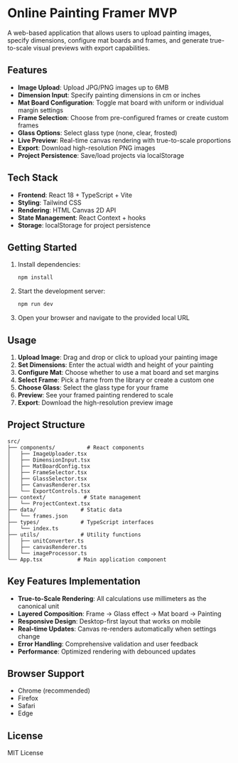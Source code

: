 # Online Painting Framer MVP

A web-based application that allows users to upload painting images, specify dimensions, configure mat boards and frames, and generate true-to-scale visual previews with export capabilities.

## Features

- **Image Upload**: Upload JPG/PNG images up to 6MB
- **Dimension Input**: Specify painting dimensions in cm or inches
- **Mat Board Configuration**: Toggle mat board with uniform or individual margin settings
- **Frame Selection**: Choose from pre-configured frames or create custom frames
- **Glass Options**: Select glass type (none, clear, frosted)
- **Live Preview**: Real-time canvas rendering with true-to-scale proportions
- **Export**: Download high-resolution PNG images
- **Project Persistence**: Save/load projects via localStorage

## Tech Stack

- **Frontend**: React 18 + TypeScript + Vite
- **Styling**: Tailwind CSS
- **Rendering**: HTML Canvas 2D API
- **State Management**: React Context + hooks
- **Storage**: localStorage for project persistence

## Getting Started

1. Install dependencies:
   ```bash
   npm install
   ```

2. Start the development server:
   ```bash
   npm run dev
   ```

3. Open your browser and navigate to the provided local URL

## Usage

1. **Upload Image**: Drag and drop or click to upload your painting image
2. **Set Dimensions**: Enter the actual width and height of your painting
3. **Configure Mat**: Choose whether to use a mat board and set margins
4. **Select Frame**: Pick a frame from the library or create a custom one
5. **Choose Glass**: Select the glass type for your frame
6. **Preview**: See your framed painting rendered to scale
7. **Export**: Download the high-resolution preview image

## Project Structure

```
src/
├── components/          # React components
│   ├── ImageUploader.tsx
│   ├── DimensionInput.tsx
│   ├── MatBoardConfig.tsx
│   ├── FrameSelector.tsx
│   ├── GlassSelector.tsx
│   ├── CanvasRenderer.tsx
│   └── ExportControls.tsx
├── context/            # State management
│   └── ProjectContext.tsx
├── data/              # Static data
│   └── frames.json
├── types/             # TypeScript interfaces
│   └── index.ts
├── utils/             # Utility functions
│   ├── unitConverter.ts
│   ├── canvasRenderer.ts
│   └── imageProcessor.ts
└── App.tsx           # Main application component
```

## Key Features Implementation

- **True-to-Scale Rendering**: All calculations use millimeters as the canonical unit
- **Layered Composition**: Frame → Glass effect → Mat board → Painting
- **Responsive Design**: Desktop-first layout that works on mobile
- **Real-time Updates**: Canvas re-renders automatically when settings change
- **Error Handling**: Comprehensive validation and user feedback
- **Performance**: Optimized rendering with debounced updates

## Browser Support

- Chrome (recommended)
- Firefox
- Safari
- Edge

## License

MIT License
